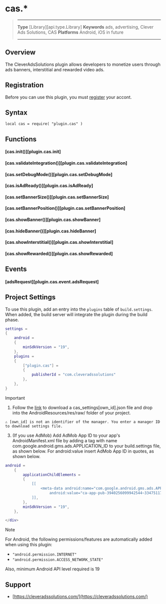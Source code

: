 # cas.*

> --------------------- ------------------------------------------------------------------------------------------
> __Type__              [Library][api.type.Library]
> __Keywords__          ads, advertising, Clever Ads Solutions, CAS
> __Platforms__			Android, iOS in future
> --------------------- ------------------------------------------------------------------------------------------


## Overview

The CleverAdsSolutions plugin allows developers to monetize users through ads banners, interstitial and rewarded video ads.

<div class="guide-notebox-imp">

## Registration

Before you can use this plugin, you must [register](https://cleveradssolutions.com/) your accont.


## Syntax

	local cas = require( "plugin.cas" )


## Functions

#### [cas.init()][plugin.cas.init]

#### [cas.validateIntegration()][plugin.cas.validateIntegration]

#### [cas.setDebugMode()][plugin.cas.setDebugMode]

#### [cas.isAdReady()][plugin.cas.isAdReady]

#### [cas.setBannerSize()][plugin.cas.setBannerSize]

#### [cas.setBannerPosition()][plugin.cas.setBannerPosition]

#### [cas.showBanner()][plugin.cas.showBanner]

#### [cas.hideBanner()][plugin.cas.hideBanner]

#### [cas.showInterstitial()][plugin.cas.showInterstitial]

#### [cas.showRewarded()][plugin.cas.showRewarded]

## Events

#### [adsRequest][plugin.cas.event.adsRequest]


## Project Settings

To use this plugin, add an entry into the `plugins` table of `build.settings`. When added, the build server will integrate the plugin during the build phase.&nbsp;

``````lua
settings =
{
	android =
	{
		minSdkVersion = "19",
	},
	plugins =
	{
		["plugin.cas"] =
		{
			publisherId = "com.cleveradssolutions"
		},
	},
}
``````

<div class="guide-notebox-imp">
<div class="notebox-title-imp">Important</div>

1. Follow the [link](http://psvpromo.psvgamestudio.com/cas-settings.php) to download a cas_settings[own_id].json file and drop into the AndroidResources/res/raw/ folder of your project.

`⚠️ [own_id] is not an identifier of the manager. You enter a manager ID to download settings file.`

3. (If you use AdMob) Add AdMob App ID to your app's AndroidManifest.xml file by adding a <meta-data> tag with name com.google.android.gms.ads.APPLICATION_ID to your build.settings file, as shown below.
For android:value insert AdMob App ID in quotes, as shown below.

``````lua
android =
	{
		applicationChildElements =
        {
            [[
                <meta-data android:name="com.google.android.gms.ads.APPLICATION_ID"
                    android:value="ca-app-pub-3940256099942544~3347511713"/>  -- replace with your app id. See: https://goo.gl/fQ2neu
            ]],
        },
		minSdkVersion = "19",
	},

</div>
``````

<div class="guide-notebox">
<div class="notebox-title">Note</div>

For Android, the following permissions/features are automatically added when using this plugin:

* `"android.permission.INTERNET"`
* `"android.permission.ACCESS_NETWORK_STATE"`

Also, minimum Android API level required is 19

</div>


## Support

* [https://cleveradssolutions.com/](https://cleveradssolutions.com/)